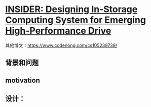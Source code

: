 # [INSIDER: Designing In-Storage Computing System for Emerging High-Performance Drive]()
其他博文：https://www.codenong.com/cs105239739/
## 背景和问题

## motivation

##  设计：

